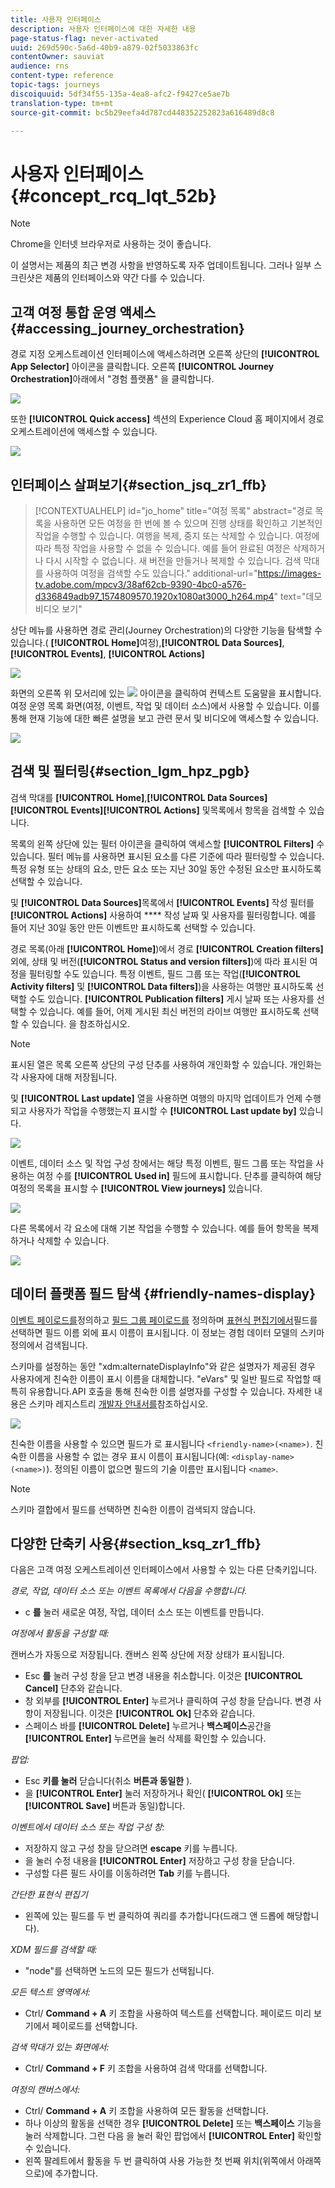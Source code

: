 ```yaml
---
title: 사용자 인터페이스
description: 사용자 인터페이스에 대한 자세한 내용
page-status-flag: never-activated
uuid: 269d590c-5a6d-40b9-a879-02f5033863fc
contentOwner: sauviat
audience: rns
content-type: reference
topic-tags: journeys
discoiquuid: 5df34f55-135a-4ea8-afc2-f9427ce5ae7b
translation-type: tm+mt
source-git-commit: bc5b29eefa4d787cd448352252823a616489d8c8

---
```



# 사용자 인터페이스{#concept_rcq_lqt_52b}

>[!NOTE]
>
>Chrome을 인터넷 브라우저로 사용하는 것이 좋습니다.
>
>이 설명서는 제품의 최근 변경 사항을 반영하도록 자주 업데이트됩니다. 그러나 일부 스크린샷은 제품의 인터페이스와 약간 다를 수 있습니다.

## 고객 여정 통합 운영 액세스{#accessing_journey_orchestration}

경로 지정 오케스트레이션 인터페이스에 액세스하려면 오른쪽 상단의 **[!UICONTROL App Selector]** 아이콘을 클릭합니다. 오른쪽 **[!UICONTROL Journey Orchestration]**&#x200B;아래에서 &quot;경험 플랫폼&quot; 을 클릭합니다.

![](../assets/journey1.png)

또한 **[!UICONTROL Quick access]** 섹션의 Experience Cloud 홈 페이지에서 경로 오케스트레이션에 액세스할 수 있습니다.

![](../assets/journey1bis.png)

## 인터페이스 살펴보기{#section_jsq_zr1_ffb}

>[!CONTEXTUALHELP]
>id=&quot;jo_home&quot;
>title=&quot;여정 목록&quot;
>abstract=&quot;경로 목록을 사용하면 모든 여정을 한 번에 볼 수 있으며 진행 상태를 확인하고 기본적인 작업을 수행할 수 있습니다. 여행을 복제, 중지 또는 삭제할 수 있습니다. 여정에 따라 특정 작업을 사용할 수 없을 수 있습니다. 예를 들어 완료된 여정은 삭제하거나 다시 시작할 수 없습니다. 새 버전을 만들거나 복제할 수 있습니다. 검색 막대를 사용하여 여정을 검색할 수도 있습니다.&quot;
>additional-url=&quot;https://images-tv.adobe.com/mpcv3/38af62cb-9390-4bc0-a576-d336849adb97_1574809570.1920x1080at3000_h264.mp4&quot; text=&quot;데모 비디오 보기&quot;

상단 메뉴를 사용하면 경로 관리(Journey Orchestration)의 다양한 기능을 탐색할 수 있습니다.( **[!UICONTROL Home]**&#x200B;여정),**[!UICONTROL Data Sources]**, **[!UICONTROL Events]**, **[!UICONTROL Actions]**

![](../assets/journey2.png)

화면의 오른쪽 위 모서리에 있는 ![](../assets/icon-context.png) 아이콘을 클릭하여 컨텍스트 도움말을 표시합니다. 여정 운영 목록 화면(여정, 이벤트, 작업 및 데이터 소스)에서 사용할 수 있습니다. 이를 통해 현재 기능에 대한 빠른 설명을 보고 관련 문서 및 비디오에 액세스할 수 있습니다.

![](../assets/journey2bis.png)

## 검색 및 필터링{#section_lgm_hpz_pgb}

검색 막대를 **[!UICONTROL Home]**,**[!UICONTROL Data Sources]****[!UICONTROL Events]****[!UICONTROL Actions]** 및목록에서 항목을 검색할 수 있습니다.

목록의 왼쪽 상단에 있는 필터 아이콘을 클릭하여 액세스할 **[!UICONTROL Filters]** 수 있습니다. 필터 메뉴를 사용하면 표시된 요소를 다른 기준에 따라 필터링할 수 있습니다. 특정 유형 또는 상태의 요소, 만든 요소 또는 지난 30일 동안 수정된 요소만 표시하도록 선택할 수 있습니다.

및 **[!UICONTROL Data Sources]**&#x200B;목록에서 **[!UICONTROL Events]** 작성 필터를 **[!UICONTROL Actions]** 사용하여 **** 작성 날짜 및 사용자를 필터링합니다. 예를 들어 지난 30일 동안 만든 이벤트만 표시하도록 선택할 수 있습니다.

경로 목록(아래 **[!UICONTROL Home]**)에서 경로 **[!UICONTROL Creation filters]**&#x200B;외에, 상태 및 버전(**[!UICONTROL Status and version filters]**)에 따라 표시된 여정을 필터링할 수도 있습니다. 특정 이벤트, 필드 그룹 또는 작업(**[!UICONTROL Activity filters]** 및 **[!UICONTROL Data filters]**)을 사용하는 여행만 표시하도록 선택할 수도 있습니다. **[!UICONTROL Publication filters]** 게시 날짜 또는 사용자를 선택할 수 있습니다. 예를 들어, 어제 게시된 최신 버전의 라이브 여행만 표시하도록 선택할 수 있습니다. 을 [](../building-journeys/using-the-journey-designer.md)참조하십시오.

>[!NOTE]
>
>표시된 열은 목록 오른쪽 상단의 구성 단추를 사용하여 개인화할 수 있습니다. 개인화는 각 사용자에 대해 저장됩니다.

및 **[!UICONTROL Last update]** 열을 사용하면 여행의 마지막 업데이트가 언제 수행되고 사용자가 작업을 수행했는지 표시할 수 **[!UICONTROL Last update by]** 있습니다.

![](../assets/journey74.png)

이벤트, 데이터 소스 및 작업 구성 창에서는 해당 특정 이벤트, 필드 그룹 또는 작업을 사용하는 여정 수를 **[!UICONTROL Used in]** 필드에 표시합니다. 단추를 클릭하여 해당 여정의 목록을 표시할 수 **[!UICONTROL View journeys]** 있습니다.

![](../assets/journey3bis.png)

다른 목록에서 각 요소에 대해 기본 작업을 수행할 수 있습니다. 예를 들어 항목을 복제하거나 삭제할 수 있습니다.

![](../assets/journey4.png)

## 데이터 플랫폼 필드 탐색 {#friendly-names-display}

[이벤트 페이로드를](../event/defining-the-payload-fields.md)정의하고 [필드 그룹 페이로드를](../datasource/field-groups.md) 정의하며 [표현식 편집기에서](../expression/expressionadvanced.md)필드를 선택하면 필드 이름 외에 표시 이름이 표시됩니다. 이 정보는 경험 데이터 모델의 스키마 정의에서 검색됩니다.

스키마를 설정하는 동안 &quot;xdm:alternateDisplayInfo&quot;와 같은 설명자가 제공된 경우 사용자에게 친숙한 이름이 표시 이름을 대체합니다. &quot;eVars&quot; 및 일반 필드로 작업할 때 특히 유용합니다.API 호출을 통해 친숙한 이름 설명자를 구성할 수 있습니다. 자세한 내용은 스키마 레지스트리 [개발자 안내서를](https://www.adobe.io/apis/experienceplatform/home/xdm/xdmservices.html#!api-specification/markdown/narrative/technical_overview/schema_registry/schema_registry_developer_guide.md)참조하십시오.

![](../assets/xdm-from-descriptors.png)

친숙한 이름을 사용할 수 있으면 필드가 로 표시됩니다 `<friendly-name>(<name>)`. 친숙한 이름을 사용할 수 없는 경우 표시 이름이 표시됩니다(예: `<display-name>(<name>)`). 정의된 이름이 없으면 필드의 기술 이름만 표시됩니다 `<name>`.

>[!NOTE]
>
>스키마 결합에서 필드를 선택하면 친숙한 이름이 검색되지 않습니다.

## 다양한 단축키 사용{#section_ksq_zr1_ffb}

다음은 고객 여정 오케스트레이션 인터페이스에서 사용할 수 있는 다른 단축키입니다.

_경로, 작업, 데이터 소스 또는 이벤트 목록에서 다음을 수행합니다._

* c **를** 눌러 새로운 여정, 작업, 데이터 소스 또는 이벤트를 만듭니다.

_여정에서 활동을 구성할 때:_

캔버스가 자동으로 저장됩니다. 캔버스 왼쪽 상단에 저장 상태가 표시됩니다.

* Esc **를** 눌러 구성 창을 닫고 변경 내용을 취소합니다. 이것은 **[!UICONTROL Cancel]** 단추와 같습니다.
* 창 외부를 **[!UICONTROL Enter]** 누르거나 클릭하여 구성 창을 닫습니다. 변경 사항이 저장됩니다. 이것은 **[!UICONTROL Ok]** 단추와 같습니다.
* 스페이스 바를 **[!UICONTROL Delete]** 누르거나 **백스페이스**&#x200B;공간을 **[!UICONTROL Enter]** 누르면을 눌러 삭제를 확인할 수 있습니다.

_팝업:_

* Esc **키를 눌러** 닫습니다(취소 **버튼과 동일한** ).
* 을 **[!UICONTROL Enter]** 눌러 저장하거나 확인( **[!UICONTROL Ok]** 또는 **[!UICONTROL Save]** 버튼과 동일)합니다.

_이벤트에서 데이터 소스 또는 작업 구성 창:_

* 저장하지 않고 구성 창을 닫으려면 **escape** 키를 누릅니다.
* 을 눌러 수정 내용을 **[!UICONTROL Enter]** 저장하고 구성 창을 닫습니다.
* 구성할 다른 필드 사이를 이동하려면 **Tab** 키를 누릅니다.

_간단한 표현식 편집기_

* 왼쪽에 있는 필드를 두 번 클릭하여 쿼리를 추가합니다(드래그 앤 드롭에 해당합니다).

_XDM 필드를 검색할 때:_

* &quot;node&quot;를 선택하면 노드의 모든 필드가 선택됩니다.

_모든 텍스트 영역에서:_

* Ctrl/ **Command + A** 키 조합을 사용하여 텍스트를 선택합니다. 페이로드 미리 보기에서 페이로드를 선택합니다.

_검색 막대가 있는 화면에서:_

* Ctrl/ **Command + F** 키 조합을 사용하여 검색 막대를 선택합니다.

_여정의 캔버스에서:_

* Ctrl/ **Command + A** 키 조합을 사용하여 모든 활동을 선택합니다.
* 하나 이상의 활동을 선택한 경우 **[!UICONTROL Delete]** 또는 **백스페이스** 기능을 눌러 삭제합니다. 그런 다음 을 눌러 확인 팝업에서 **[!UICONTROL Enter]** 확인할 수 있습니다.
* 왼쪽 팔레트에서 활동을 두 번 클릭하여 사용 가능한 첫 번째 위치(위쪽에서 아래쪽으로)에 추가합니다.
